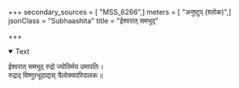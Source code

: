 +++
secondary_sources = [ "MSS_6266",]
meters = [ "अनुष्टुप् (श्लोक)",]
jsonClass = "Subhaashita"
title = "ईश्वरात् समभूद्"

+++

<details open><summary>Text</summary>

ईश्वरात् समभूद् रुद्रो ज्योतिर्मय उमापतिः।  
रुद्राद् विष्णुरभूदाद्यस् त्रैलोक्यपरिपालकः॥
</details>
